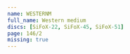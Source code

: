 ```yaml
---
name: WESTERNM
full_name: Western medium
discs: [SiFoX-22, SiFoX-45, SiFoX-51]
page: 146/2
missing: true
---
```

